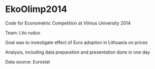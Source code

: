 EkoOlimp2014
============

Code for Econometric Competition at Vilnius University 2014

Team: Lito ruduo

Goal was to investigate effect of Euro adoption in Lithuania on prices

Analysis, including data preparation and presentation done in one day

Data source: Eurostat
